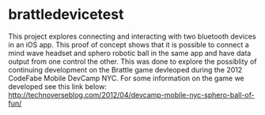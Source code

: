 brattledevicetest
=================

This project explores connecting and interacting with two bluetooth devices in an iOS app. This proof of concept shows that it is possible to connect a mind wave headset and sphero robotic ball in the same app and have data output from one control the other. This was done to explore the possiblity of continuing development on the Brattle game devleoped during the 2012 CodeFabe Mobile DevCamp NYC. For some information on the game we developed see this link below:  http://technoverseblog.com/2012/04/devcamp-mobile-nyc-sphero-ball-of-fun/
